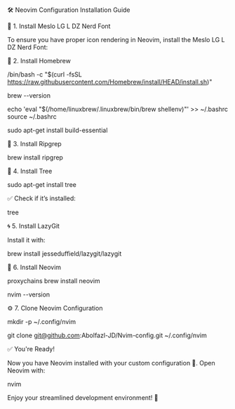 🛠️ Neovim Configuration Installation Guide

🔧 1. Install Meslo LG L DZ Nerd Font

To ensure you have proper icon rendering in Neovim, install the Meslo LG L DZ Nerd Font:

🍺 2. Install Homebrew

/bin/bash -c "$(curl -fsSL https://raw.githubusercontent.com/Homebrew/install/HEAD/install.sh)"

brew --version

echo 'eval "$(/home/linuxbrew/.linuxbrew/bin/brew shellenv)"' >> ~/.bashrc
source ~/.bashrc

sudo apt-get install build-essential

🔎 3. Install Ripgrep

brew install ripgrep

🌲 4. Install Tree

sudo apt-get install tree

✅ Check if it’s installed:

tree

🌀 5. Install LazyGit

Install it with:

brew install jesseduffield/lazygit/lazygit

🚀 6. Install Neovim

proxychains brew install neovim

nvim --version

⚙️ 7. Clone Neovim Configuration

mkdir -p ~/.config/nvim

git clone git@github.com:Abolfazl-JD/Nvim-config.git ~/.config/nvim

✅ You're Ready!

Now you have Neovim installed with your custom configuration 🎉. Open Neovim with:

nvim

Enjoy your streamlined development environment! 🚀
